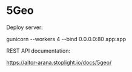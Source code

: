 # 5Geo

Deploy server:

gunicorn --workers 4 --bind 0.0.0.0:80 app:app

REST API documentation:

https://aitor-arana.stoplight.io/docs/5geo/
